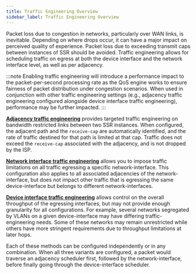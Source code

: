 ```yaml
---
title: Traffic Engineering Overview
sidebar_label: Traffic Engineering Overview
---
```

Packet loss due to congestion in networks, particularly over WAN links, is inevitable. Depending on where drops occur, it can have a major impact on perceived quality of experience. Packet loss due to exceeding transmit caps between instances of SSR should be avoided. Traffic engineering allows for scheduling traffic on egress at both the device interface and the network interface level, as well as per adjacency. 

:::note
Enabling traffic engineering will introduce a performance impact to the packet-per-second processing rate as the QoS engine works to ensure fairness of packet distribution under congestion scenarios. When used in conjunction with other traffic engineering settings (e.g., adjacency traffic engineering configured alongside device interface traffic engineering), performance may be further impacted.
:::

[**Adjacency traffic engineering**](bcp_per-adjacency_traffic_engineering.md) provides targeted traffic engineering on bandwidth restricted links between two SSR instances. When configured, the adjacent path and the `receive-cap` are automatically identified, and the rate of traffic destined for that path is limited at that cap. Traffic does not exceed the `receive-cap` associated with the adjacency, and is not dropped by the ISP.

[**Network interface traffic engineering**](config_te_net_intf.md) allows you to impose traffic limitations on all traffic egressing a specific network-interface. This configuration also applies to all associated adjacencies of the network-interface, but does not impact other traffic that is egressing the same device-interface but belongs to different network-interfaces.

[**Device interface traffic engineering**](config_dev_intf_traf_eng.md) allows control on the overall throughput of the egressing interfaces, but may not provide enough granularity for all configurations. For example, several networks segregated by VLANs on a given device-interface may have differing traffic-engineering needs. Some of these networks may remain unrestricted while others have more stringent requirements due to throughput limitations at later hops.

Each of these methods can be configured independently or in any combination. When all three variants are configured, a packet would traverse an adjacency scheduler first, followed by the network-interface, before finally going through the device-interface scheduler. 


